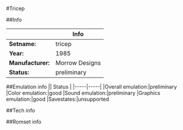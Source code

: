 #Tricep

##Info

||Info|
|-----|-----|
|**Setname:**|tricep
|**Year:**|1985
|**Manufacturer:**|Morrow Designs
|**Status:**|preliminary

##Emulation info
|| Status |
|-----|-----|
|Overall emulation:|preliminary
|Color emulation:|good
|Sound emulation:|preliminary
|Graphics emulation:|good
|Savestates:|unsupported

##Tech info

##Romset info

<!--- START OF EDITED COMMENT DO NOT TOUCH TEXT ABOVE-->
